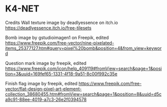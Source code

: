 # K4-NET

Credits
Wall texture image by deadlyessence on itch.io
https://deadlyessence.itch.io/free-tilesets

Bomb image by gstudioimagen1 on Freepik, edited
https://www.freepik.com/free-vector/nine-pixelated-items_25377127.htm#query=pixel%20bomb&position=4&from_view=keyword

Question mark image by freepik, edited
https://www.freepik.com/icon/help_409119#fromView=search&page=1&position=3&uuid=169fef65-1331-4f18-9a51-8c00f992c35e

Finish flag image by freepik, edited
https://www.freepik.com/free-vector/flat-design-pixel-art-element-collection_38680455.htm#fromView=search&page=1&position=8&uuid=d5ca9c91-88ee-4019-a7c3-26e2f0394578

